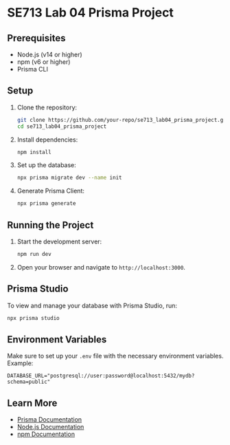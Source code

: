 # SE713 Lab 04 Prisma Project

## Prerequisites

- Node.js (v14 or higher)
- npm (v6 or higher)
- Prisma CLI

## Setup

1. Clone the repository:

   ```sh
   git clone https://github.com/your-repo/se713_lab04_prisma_project.git
   cd se713_lab04_prisma_project
   ```

2. Install dependencies:

   ```sh
   npm install
   ```

3. Set up the database:

   ```sh
   npx prisma migrate dev --name init
   ```

4. Generate Prisma Client:

   ```sh
   npx prisma generate
   ```

## Running the Project

1. Start the development server:

   ```sh
   npm run dev
   ```

2. Open your browser and navigate to `http://localhost:3000`.

## Prisma Studio

To view and manage your database with Prisma Studio, run:

```sh
npx prisma studio
```

## Environment Variables

Make sure to set up your `.env` file with the necessary environment variables. Example:

```
DATABASE_URL="postgresql://user:password@localhost:5432/mydb?schema=public"
```

## Learn More

- [Prisma Documentation](https://www.prisma.io/docs/)
- [Node.js Documentation](https://nodejs.org/en/docs/)
- [npm Documentation](https://docs.npmjs.com/)

